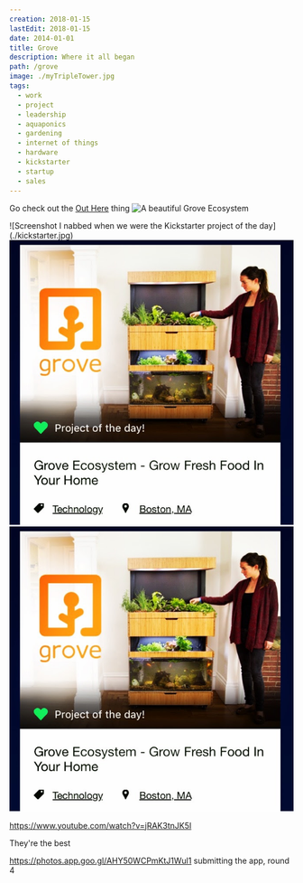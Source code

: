```yaml
---
creation: 2018-01-15
lastEdit: 2018-01-15
date: 2014-01-01
title: Grove
description: Where it all began
path: /grove
image: ./myTripleTower.jpg
tags:
  - work
  - project
  - leadership
  - aquaponics
  - gardening
  - internet of things
  - hardware
  - kickstarter
  - startup
  - sales
---
```


Go check out the [Out Here](/out-here) thing
![A beautiful Grove Ecosystem](./grove.gif)

<div>
![Screenshot I nabbed when we were the Kickstarter project of the day](./kickstarter.jpg)
<img src="./kickstarter.jpg" alt="Screenshot I nabbed when we were the Kickstarter project of the day"/>
<img src="./kickstarter.jpg" alt="Screenshot I nabbed when we were the Kickstarter project of the day"/>
</div>

https://www.youtube.com/watch?v=jRAK3tnJK5I

They're the best

https://photos.app.goo.gl/AHY50WCPmKtJ1Wul1 submitting the app, round 4
